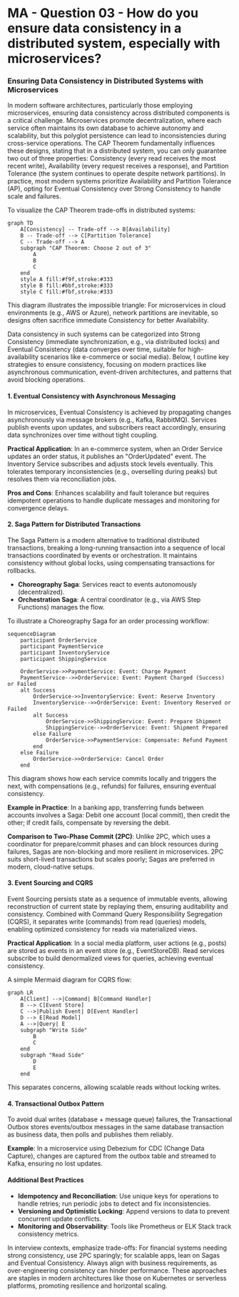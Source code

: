 # MA - Question 03 - How do you ensure data consistency in a distributed system, especially with microservices?

### Ensuring Data Consistency in Distributed Systems with Microservices

In modern software architectures, particularly those employing microservices, ensuring data consistency across distributed components is a critical challenge. Microservices promote decentralization, where each service often maintains its own database to achieve autonomy and scalability, but this polyglot persistence can lead to inconsistencies during cross-service operations.  The CAP Theorem fundamentally influences these designs, stating that in a distributed system, you can only guarantee two out of three properties: Consistency (every read receives the most recent write), Availability (every request receives a response), and Partition Tolerance (the system continues to operate despite network partitions).  In practice, most modern systems prioritize Availability and Partition Tolerance (AP), opting for Eventual Consistency over Strong Consistency to handle scale and failures.

To visualize the CAP Theorem trade-offs in distributed systems:

```mermaid
graph TD
    A[Consistency] -- Trade-off --> B[Availability]
    B -- Trade-off --> C[Partition Tolerance]
    C -- Trade-off --> A
    subgraph "CAP Theorem: Choose 2 out of 3"
        A
        B
        C
    end
    style A fill:#f9f,stroke:#333
    style B fill:#bbf,stroke:#333
    style C fill:#fbf,stroke:#333
```

This diagram illustrates the impossible triangle: For microservices in cloud environments (e.g., AWS or Azure), network partitions are inevitable, so designs often sacrifice immediate Consistency for better Availability.

Data consistency in such systems can be categorized into Strong Consistency (immediate synchronization, e.g., via distributed locks) and Eventual Consistency (data converges over time, suitable for high-availability scenarios like e-commerce or social media).  Below, I outline key strategies to ensure consistency, focusing on modern practices like asynchronous communication, event-driven architectures, and patterns that avoid blocking operations.

#### 1. Eventual Consistency with Asynchronous Messaging
In microservices, Eventual Consistency is achieved by propagating changes asynchronously via message brokers (e.g., Kafka, RabbitMQ). Services publish events upon updates, and subscribers react accordingly, ensuring data synchronizes over time without tight coupling. 

**Practical Application**: In an e-commerce system, when an Order Service updates an order status, it publishes an "OrderUpdated" event. The Inventory Service subscribes and adjusts stock levels eventually. This tolerates temporary inconsistencies (e.g., overselling during peaks) but resolves them via reconciliation jobs.

**Pros and Cons**: Enhances scalability and fault tolerance but requires idempotent operations to handle duplicate messages and monitoring for convergence delays.

#### 2. Saga Pattern for Distributed Transactions
The Saga Pattern is a modern alternative to traditional distributed transactions, breaking a long-running transaction into a sequence of local transactions coordinated by events or orchestration.  It maintains consistency without global locks, using compensating transactions for rollbacks.

- **Choreography Saga**: Services react to events autonomously (decentralized).
- **Orchestration Saga**: A central coordinator (e.g., via AWS Step Functions) manages the flow.

To illustrate a Choreography Saga for an order processing workflow:

```mermaid
sequenceDiagram
    participant OrderService
    participant PaymentService
    participant InventoryService
    participant ShippingService

    OrderService->>PaymentService: Event: Charge Payment
    PaymentService-->>OrderService: Event: Payment Charged (Success) or Failed
    alt Success
        OrderService->>InventoryService: Event: Reserve Inventory
        InventoryService-->>OrderService: Event: Inventory Reserved or Failed
        alt Success
            OrderService->>ShippingService: Event: Prepare Shipment
            ShippingService-->>OrderService: Event: Shipment Prepared
        else Failure
            OrderService->>PaymentService: Compensate: Refund Payment
        end
    else Failure
        OrderService->>OrderService: Cancel Order
    end
```

This diagram shows how each service commits locally and triggers the next, with compensations (e.g., refunds) for failures, ensuring eventual consistency. 

**Example in Practice**: In a banking app, transferring funds between accounts involves a Saga: Debit one account (local commit), then credit the other; if credit fails, compensate by reversing the debit.

**Comparison to Two-Phase Commit (2PC)**: Unlike 2PC, which uses a coordinator for prepare/commit phases and can block resources during failures, Sagas are non-blocking and more resilient in microservices.  2PC suits short-lived transactions but scales poorly; Sagas are preferred in modern, cloud-native setups.

#### 3. Event Sourcing and CQRS
Event Sourcing persists state as a sequence of immutable events, allowing reconstruction of current state by replaying them, ensuring auditability and consistency. Combined with Command Query Responsibility Segregation (CQRS), it separates write (commands) from read (queries) models, enabling optimized consistency for reads via materialized views.

**Practical Application**: In a social media platform, user actions (e.g., posts) are stored as events in an event store (e.g., EventStoreDB). Read services subscribe to build denormalized views for queries, achieving eventual consistency.

A simple Mermaid diagram for CQRS flow:

```mermaid
graph LR
    A[Client] -->|Command| B[Command Handler]
    B --> C[Event Store]
    C -->|Publish Event| D[Event Handler]
    D --> E[Read Model]
    A -->|Query| E
    subgraph "Write Side"
        B
        C
    end
    subgraph "Read Side"
        D
        E
    end
```

This separates concerns, allowing scalable reads without locking writes.

#### 4. Transactional Outbox Pattern
To avoid dual writes (database + message queue) failures, the Transactional Outbox stores events/outbox messages in the same database transaction as business data, then polls and publishes them reliably. 

**Example**: In a microservice using Debezium for CDC (Change Data Capture), changes are captured from the outbox table and streamed to Kafka, ensuring no lost updates.

#### Additional Best Practices
- **Idempotency and Reconciliation**: Use unique keys for operations to handle retries; run periodic jobs to detect and fix inconsistencies.
- **Versioning and Optimistic Locking**: Append versions to data to prevent concurrent update conflicts.
- **Monitoring and Observability**: Tools like Prometheus or ELK Stack track consistency metrics.

In interview contexts, emphasize trade-offs: For financial systems needing strong consistency, use 2PC sparingly; for scalable apps, lean on Sagas and Eventual Consistency. Always align with business requirements, as over-engineering consistency can hinder performance. These approaches are staples in modern architectures like those on Kubernetes or serverless platforms, promoting resilience and horizontal scaling.